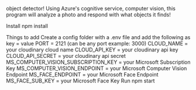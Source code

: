 object detector!
Using Azure's cognitive service, computer vision, this program will analyze a photo and respond with what objects it finds!
 
Install
npm install

Things to add
Create a config folder with a .env file and add the following as key = value
PORT = 2121 (can be any port example: 3000)
CLOUD_NAME = your cloudinary cloud name
CLOUD_API_KEY = your cloudinary api key
CLOUD_API_SECRET = your cloudinary api secret
MS_COMPUTER_VISION_SUBSCRIPTION_KEY = your Microsoft Subscription Key
MS_COMPUTER_VISION_ENDPOINT = your Microsoft Computer Vision Endpoint
MS_FACE_ENDPOINT = your Microsoft Face Endpoint
MS_FACE_SUB_KEY = your Microsoft Face Key
Run
npm start